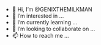 - 👋 Hi, I’m @GENIXTHEMILKMAN
- 👀 I’m interested in ...
- 🌱 I’m currently learning ...
- 💞️ I’m looking to collaborate on ...
- 📫 How to reach me ...

<!---
GENIXTHEMILKMAN/GENIXTHEMILKMAN is a ✨ special ✨ repository because its `README.md` (this file) appears on your GitHub profile.
You can click the Preview link to take a look at your changes.
--->
